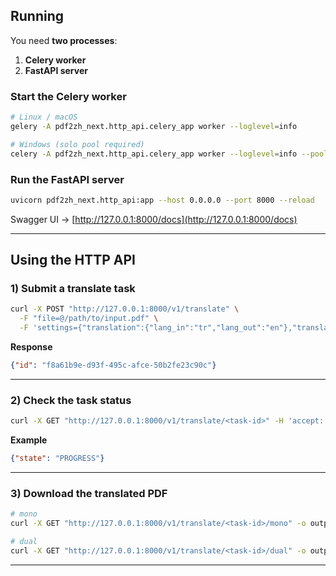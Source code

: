 
## Running

You need **two processes**:

1. **Celery worker**
2. **FastAPI server**

### Start the Celery worker

```bash
# Linux / macOS
gelery -A pdf2zh_next.http_api.celery_app worker --loglevel=info

# Windows (solo pool required)
celery -A pdf2zh_next.http_api.celery_app worker --loglevel=info --pool=solo
```

### Run the FastAPI server

```bash
uvicorn pdf2zh_next.http_api:app --host 0.0.0.0 --port 8000 --reload
```

Swagger UI → [http://127.0.0.1:8000/docs](http://127.0.0.1:8000/docs)


---

## Using the HTTP API

### 1) Submit a translate task

```bash
curl -X POST "http://127.0.0.1:8000/v1/translate" \
  -F "file=@/path/to/input.pdf" \
  -F 'settings={"translation":{"lang_in":"tr","lang_out":"en"},"translate_engine_settings":{"translate_engine_type":"Google"}}'
```

**Response**

```json
{"id": "f8a61b9e-d93f-495c-afce-50b2fe23c90c"}
```

---

### 2) Check the task status

```bash
curl -X GET "http://127.0.0.1:8000/v1/translate/<task-id>" -H 'accept: application/json'
```

**Example**

```json
{"state": "PROGRESS"}
```


---

### 3) Download the translated PDF

```bash
# mono
curl -X GET "http://127.0.0.1:8000/v1/translate/<task-id>/mono" -o output.mono.pdf

# dual
curl -X GET "http://127.0.0.1:8000/v1/translate/<task-id>/dual" -o output.dual.pdf
```

---
